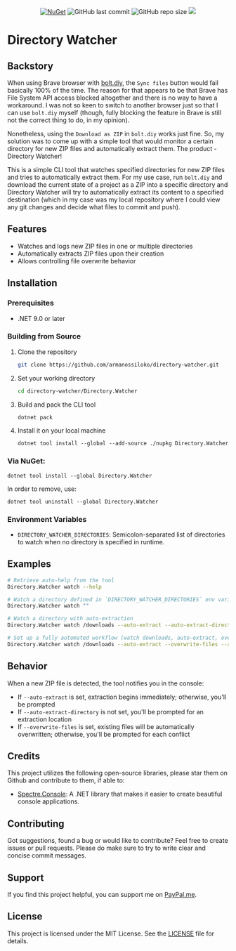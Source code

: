 <p align="center">
  <a title="NuGet download" target="_blank" href="https://www.nuget.org/packages/Directory.Watcher"><img alt="NuGet" src="https://img.shields.io/nuget/v/Directory.Watcher"></a>
  <img alt="GitHub last commit" src="https://img.shields.io/github/last-commit/armanossiloko/directory-watcher">
  <img alt="GitHub repo size" src="https://img.shields.io/github/repo-size/armanossiloko/directory-watcher">
  <a title="MIT License" target="_blank" href="https://licenses.nuget.org/MIT"><img src="https://img.shields.io/github/license/armanossiloko/directory-watcher"></a>
</p>

# Directory Watcher

## Backstory

When using Brave browser with [bolt.diy](https://github.com/stackblitz-labs/bolt.diy), the `Sync files` button would fail basically 100% of the time. The reason for that appears to be that Brave has File System API access blocked altogether and there is no way to have a workaround. I was not so keen to switch to another browser just so that I can use `bolt.diy` myself (though, fully blocking the feature in Brave is still not the correct thing to do, in my opinion).

Nonetheless, using the `Download as ZIP` in `bolt.diy` works just fine. So, my solution was to come up with a simple tool that would monitor a certain directory for new ZIP files and automatically extract them. The product - Directory Watcher!

This is a simple CLI tool that watches specified directories for new ZIP files and tries to automatically extract them. For my use case, run `bolt.diy` and download the current state of a project as a ZIP into a specific directory and Directory Watcher will try to automatically extract its content to a specified destination (which in my case was my local repository where I could view any git changes and decide what files to commit and push).


## Features

- Watches and logs new ZIP files in one or multiple directories
- Automatically extracts ZIP files upon their creation
- Allows controlling file overwrite behavior


## Installation

### Prerequisites

- .NET 9.0 or later

### Building from Source

1. Clone the repository
	```bash
	git clone https://github.com/armanossiloko/directory-watcher.git
	```

2. Set your working directory
	```bash
	cd directory-watcher/Directory.Watcher
	```

3. Build and pack the CLI tool
	```bash
	dotnet pack
	```

4. Install it on your local machine
	```
	dotnet tool install --global --add-source ./nupkg Directory.Watcher
	```

### Via NuGet:

```
dotnet tool install --global Directory.Watcher
```

In order to remove, use:
```
dotnet tool uninstall --global Directory.Watcher
```

### Environment Variables

- `DIRECTORY_WATCHER_DIRECTORIES`: Semicolon-separated list of directories to watch when no directory is specified in runtime.

## Examples

```bash
# Retrieve auto-help from the tool
Directory.Watcher watch --help

# Watch a directory defined in `DIRECTORY_WATCHER_DIRECTORIES` env variable
Directory.Watcher watch ""

# Watch a directory with auto-extraction
Directory.Watcher watch /downloads --auto-extract --auto-extract-directory=/projects/my-project

# Set up a fully automated workflow (watch downloads, auto-extract, overwrite)
Directory.Watcher watch /downloads --auto-extract --overwrite-files --auto-extract-directory=/projects/my-project
```


## Behavior

When a new ZIP file is detected, the tool notifies you in the console:

- If `--auto-extract` is set, extraction begins immediately; otherwise, you'll be prompted
- If `--auto-extract-directory` is not set, you'll be prompted for an extraction location
- If `--overwrite-files` is set, existing files will be automatically overwritten; otherwise, you'll be prompted for each conflict


## Credits

This project utilizes the following open-source libraries, please star them on Github and contribute to them, if able to:
- [Spectre.Console](https://github.com/spectreconsole/spectre.console): A .NET library that makes it easier to create beautiful console applications.


## Contributing

Got suggestions, found a bug or would like to contribute? Feel free to create issues or pull requests. Please do make sure to try to write clear and concise commit messages.


## Support
If you find this project helpful, you can support me on [PayPal.me](https://paypal.me/armanossiloko).


## License

This project is licensed under the MIT License. See the [LICENSE](LICENSE) file for details.